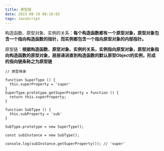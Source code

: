 ```yaml
---
title: 原型链
date: 2023-08-19 08:16:03
tags: JavaScript
---
```


构造函数、原型对象、实例的关系：**每个构造函数都有一个原型对象，原型对象包含一个指向构造函数的指针，而实例都包含一个指向原型对象的内部指针。**

原型链：**根据构造函数、原型对象、实例的关系，实例指向原型对象，原型对象指向构造函数的原型对象，层层递进直到构造函数的默认原型Object的实例，形成的指向链条称之为原型链**

``` JS
// 原型继承

function SuperType () {
  this.superProperty = 'super'
}
SuperType.prototype.getSuperProperty = function () {
  return this.superProperty;
}

function SubType () {
  this.subProperty = 'sub'
}

SubType.prototype = new SuperType();

const subInstance = new SubType();

console.log(subInstance.getSuperProperty()); // 'super'
```
